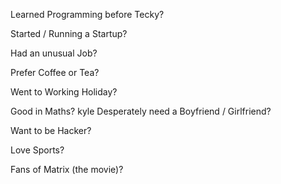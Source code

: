Learned Programming before Tecky?

Started / Running a Startup?

Had an unusual Job?

Prefer Coffee or Tea?

Went to Working Holiday?

Good in Maths?
kyle
Desperately need a Boyfriend / Girlfriend?

Want to be Hacker?

Love Sports?

Fans of Matrix (the movie)?
